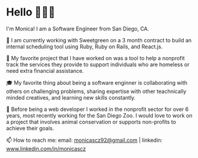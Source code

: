 <h1> Hello 👋👩‍💻 </h1>

<p>I'm Monica! I am a Software Engineer from San Diego, CA. 
  
  🥗 I am currently working with Sweetgreen on a 3 month contract to build an internal scheduling tool using Ruby, Ruby on Rails, and React.js.
  
  🔭 My favorite project that I have worked on was a tool to help a nonprofit track the services they provide to support individuals who are homeless or need extra financial assistance. 
  
  🎓 My favorite thing about being a software enginner is collaborating with others on challenging problems, sharing expertise with other teachnically minded creatives, and learning new skills constantly.
  
  🐘 Before being a web developer I worked in the nonprofit sector for over 6 years, most recently working for the San Diego Zoo. I would love to work on a project that involves animal conservation or supports non-profits to achieve their goals.

  
  📫 How to reach me: email: monicascz92@gmail.com | linkedin: www.linkedin.com/in/monicascz

</p>
